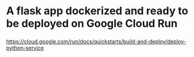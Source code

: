 # A flask app dockerized and ready to be deployed on Google Cloud Run
###
https://cloud.google.com/run/docs/quickstarts/build-and-deploy/deploy-python-service
